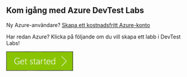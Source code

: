 ## Kom igång med Azure DevTest Labs
Ny Azure-användare? [Skapa ett kostnadsfritt Azure-konto](https://azure.microsoft.com/free)

Har redan Azure? Klicka på följande om du vill skapa ett labb i DevTest Labs!

[![GKom igång med Azure DevTest Labs på några få minuter](./media/devtest-lab-try-it-out/get-started.png)](http://go.microsoft.com/fwlink/?LinkID=627034&clcid=0x409)


<!--HONumber=sep16_HO1-->


